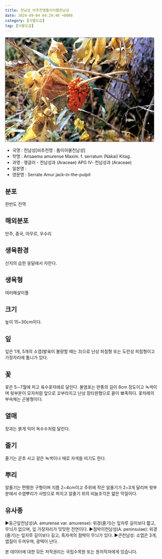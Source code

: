 ```yaml
---
title: 천남성_비추천명톱이아물천남성
date: 2024-09-04 04:29:40 +0800
category: [식물도감]
tag: [식물도감]
---
```




![천남성[비추천명 : 톱이아물천남성]](/assets/img/fileUpload/plants/basic/Araceae/Arisaema/8979/1_th2.JPG)
- 국명 : 천남성[비추천명 : 톱이아물천남성]
- 학명 : Arisaema amurense Maxim. f. serratum (Nakai) Kitag.
- 과명 : 앵글러 - 천남성과 (Araceae) APG Ⅳ- 천남성과 (Araceae)
- 일본명 : 
- 영문명 : Serrate Amur jack-in-the-pulpit


## 분포
한반도 전역
## 해외분포
만주, 중국, 아무르, 우수리
## 생육환경
산지의 습한 응달에서 자란다.
## 생육형
여러해살이풀
## 크기
높이 15~30cm이다.
## 잎
잎은 1개, 5개의 소엽(발육이 불량할 때는 3)으로 난상 피침형 또는 도란상 피침형이고 가장자리에 톱니가 있다.
## 꽃
꽃은 5∼7월에 피고 육수꽃차례로 달린다. 불염포는 판통의 길이 8cm 정도이고 녹색이며 윗부분이 모자처럼 앞으로 꼬부라지고 난상 장타원형으로 끝이 뾰족하다. 꽃차례의 부속체는 곤봉형이다.
## 열매
장과는 붉게 익어 옥수수처럼 달린다.
## 줄기
줄기는 곧추 서고 겉은 녹색이나 때로 자색을 띠기도 한다.
## 뿌리
알줄기는 편평한 구형이며 지름 2~4cm이고 주위에 작은 알줄기가 2~3개 달리며 윗부분에서 수염뿌리가 사방으로 퍼지고 알줄기 위의 비늘조각은 얇은 막질이다.
## 유사종
▶둥근잎천남성(A. amurense var. amurense): 위경(줄기)는 잎자루 길이보다 짧고, 무늬가 없으며, 잎 가장자리가 밋밋한 전연이다.
▶점박이천남성(A. peninsulae): 위경(줄기)는 잎자루 길이보다 길고, 흑자색의 점박이 무늬가 있다.
▶큰천남성: 소엽은 3개, 엽질이 두꺼우며, 광택이 난다.






본 데이터에 대한 모든 저작권리는 국립수목원 또는 원저작자에게 있습니다.

